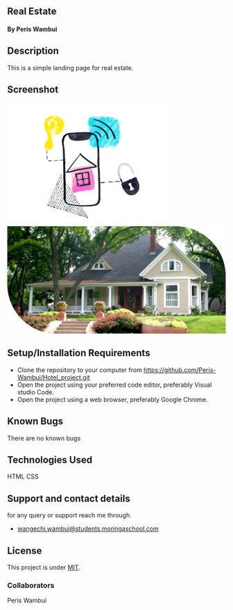 ## Real Estate
####  By Peris Wambui
## Description
This is a simple landing page for real estate.


## Screenshot
<img src="./assest/Images/Smart house.png">
<img src="./assest/Images/image 4.png">

## Setup/Installation Requirements
* Clone the repository to your computer from 
        https://github.com/Peris-Wambui/Hotel_project.git
* Open the project using your preferred code editor, preferably Visual studio Code.
* Open the project using a web browser, preferably Google Chrome.
## Known Bugs
There are no known bugs
## Technologies Used
HTML 
CSS
## Support and contact details
for any query or support reach me through.
* wangechi.wambui@students.moringaschool.com
## License
This project is under [MIT](LICENSE).
### Collaborators
Peris Wambui

